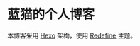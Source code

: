 # 蓝猫的个人博客

本博客采用 [Hexo](https://hexo.io/zh-cn/) 架构，使用 [Redefine](https://github.com/EvanNotFound/hexo-theme-redefine) 主题。

